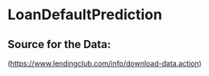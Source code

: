 # LoanDefaultPrediction
## Source for the Data: 
(https://www.lendingclub.com/info/download-data.action)
